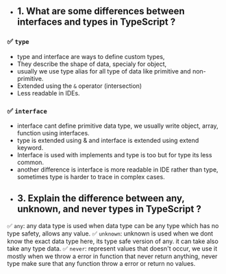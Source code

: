 
* ## 1. What are some differences between interfaces and types in TypeScript ?

### ✅ `type`
- type and interface are ways to define custom types, 
- They describe the shape of data, specialy for object, 
- usually we use type alias for all type of data like primitive and non-primitive.
- Extended using the `&` operator (intersection)
- Less readable in IDEs.
 
### ✅ `interface`
- interface cant define primitive data type, we usually write object, array, function using interfaces. 
- type is extended using & and interface is extended using extend keyword. 
- Interface is used with implements and type is too but for type its less common.
- another difference is interface is more readable in IDE rather than type, sometimes type is harder to trace in complex cases.



* ## 3. Explain the difference between any, unknown, and never types in TypeScript ?

✅ `any`: any data type is used when data type can be any type which has no type safety, allows any value.
✅ `unknown`: unknown is used when we dont know the exact data type here, its type safe version of any. it can take also take any type data.
✅ `never`: represent values that doesn't occur, we use it mostly when we throw a error in function that never return anything, never type make sure that any function throw a error or return no values.

